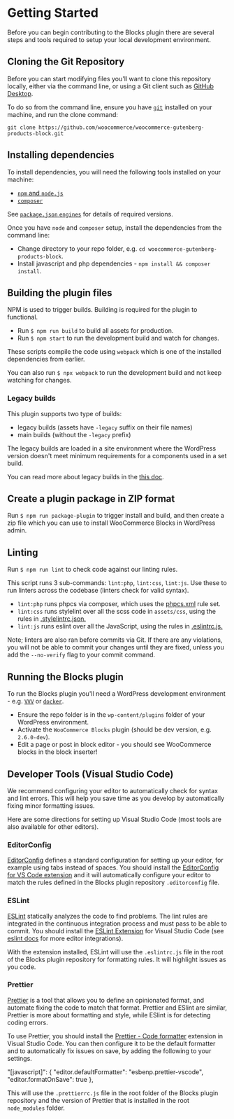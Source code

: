 # Getting Started

Before you can begin contributing to the Blocks plugin there are several steps and tools required to setup your local development environment.

## Cloning the Git Repository

Before you can start modifying files you'll want to clone this repository locally, either via the command line, or using a Git client such as [GitHub Desktop](https://desktop.github.com/).

To do so from the command line, ensure you have [`git`](https://git-scm.com) installed on your machine, and run the clone command:

```
git clone https://github.com/woocommerce/woocommerce-gutenberg-products-block.git
```

## Installing dependencies

To install dependencies, you will need the following tools installed on your machine:

-   [`npm` and `node.js`](https://nodejs.org)
-   [`composer`](https://getcomposer.org)

See [`package.json` `engines`](package.json) for details of required versions.

Once you have `node` and `composer` setup, install the dependencies from the command line:

-   Change directory to your repo folder, e.g. `cd woocommerce-gutenberg-products-block`.
-   Install javascript and php dependencies - `npm install && composer install`.

## Building the plugin files

NPM is used to trigger builds. Building is required for the plugin to functional.

-   Run `$ npm run build` to build all assets for production.
-   Run `$ npm start` to run the development build and watch for changes.

These scripts compile the code using `webpack` which is one of the installed dependencies from earlier.

You can also run `$ npx webpack` to run the development build and not keep watching for changes.

### Legacy builds

This plugin supports two type of builds:

-   legacy builds (assets have `-legacy` suffix on their file names)
-   main builds (without the `-legacy` prefix)

The legacy builds are loaded in a site environment where the WordPress version doesn't meet minimum requirements for a components used in a set build.

You can read more about legacy builds in the [this doc](./assets/js/legacy/README.md).

## Create a plugin package in ZIP format

Run `$ npm run package-plugin` to trigger install and build, and then create a zip file which you can use to install WooCommerce Blocks in WordPress admin.

## Linting

Run `$ npm run lint` to check code against our linting rules.

This script runs 3 sub-commands: `lint:php`, `lint:css`, `lint:js`. Use these to run linters across the codebase (linters check for valid syntax).

-   `lint:php` runs phpcs via composer, which uses the [phpcs.xml](https://github.com/woocommerce/woocommerce-gutenberg-products-block/blob/master/phpcs.xml) rule set.
-   `lint:css` runs stylelint over all the scss code in `assets/css`, using the rules in [.stylelintrc.json.](https://github.com/woocommerce/woocommerce-gutenberg-products-block/blob/master/.stylelintrc.json)
-   `lint:js` runs eslint over all the JavaScript, using the rules in [.eslintrc.js.](https://github.com/woocommerce/woocommerce-gutenberg-products-block/blob/master/.eslintrc.js)

Note; linters are also ran before commits via Git. If there are any violations, you will not be able to commit your changes until they are fixed, unless you add the `--no-verify` flag to your commit command.

## Running the Blocks plugin

To run the Blocks plugin you'll need a WordPress development environment - e.g. [`VVV`](https://varyingvagrantvagrants.org) or [`docker`](https://www.docker.com).

-   Ensure the repo folder is in the `wp-content/plugins` folder of your WordPress environment.
-   Activate the `WooCommerce Blocks` plugin (should be dev version, e.g. `2.6.0-dev`).
-   Edit a page or post in block editor - you should see WooCommerce blocks in the block inserter!

## Developer Tools (Visual Studio Code)

We recommend configuring your editor to automatically check for syntax and lint errors. This will help you save time as you develop by automatically fixing minor formatting issues.

Here are some directions for setting up Visual Studio Code (most tools are also available for other editors).

### EditorConfig

[EditorConfig](https://editorconfig.org/) defines a standard configuration for setting up your editor, for example using tabs instead of spaces. You should install the [EditorConfig for VS Code extension](https://marketplace.visualstudio.com/items?itemName=editorconfig.editorconfig) and it will automatically configure your editor to match the rules defined in the Blocks plugin repository `.editorconfig` file.

### ESLint

[ESLint](https://eslint.org/) statically analyzes the code to find problems. The lint rules are integrated in the continuous integration process and must pass to be able to commit. You should install the [ESLint Extension](https://marketplace.visualstudio.com/items?itemName=dbaeumer.vscode-eslint) for Visual Studio Code (see [eslint docs](https://eslint.org/docs/user-guide/integrations) for more editor integrations).

With the extension installed, ESLint will use the `.eslintrc.js` file in the root of the Blocks plugin repository for formatting rules. It will highlight issues as you code.

### Prettier

[Prettier](https://prettier.io/) is a tool that allows you to define an opinionated format, and automate fixing the code to match that format. Prettier and ESlint are similar, Prettier is more about formatting and style, while ESlint is for detecting coding errors.

To use Prettier, you should install the [Prettier - Code formatter](https://marketplace.visualstudio.com/items?itemName=esbenp.prettier-vscode) extension in Visual Studio Code. You can then configure it to be the default formatter and to automatically fix issues on save, by adding the following to your settings.

"[javascript]": {
"editor.defaultFormatter": "esbenp.prettier-vscode",
"editor.formatOnSave": true
},

This will use the `.prettierrc.js` file in the root folder of the Blocks plugin repository and the version of Prettier that is installed in the root `node_modules` folder.

